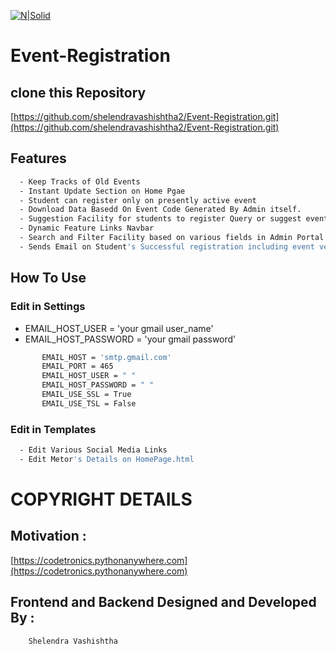 
  [![N|Solid](https://cdn.iconscout.com/icon/free/png-256/django-13-1175187.png)](https://github.com/shelendravashishtha2/Event-Registration.git)
# Event-Registration
## clone this Repository 

   [https://github.com/shelendravashishtha2/Event-Registration.git](https://github.com/shelendravashishtha2/Event-Registration.git)
      
## Features

```sh
  - Keep Tracks of Old Events 
  - Instant Update Section on Home Pgae
  - Student can register only on presently active event 
  - Download Data Basedd On Event Code Generated By Admin itself.
  - Suggestion Facility for students to register Query or suggest event.
  - Dynamic Feature Links Navbar 
  - Search and Filter Facility based on various fields in Admin Portal 
  - Sends Email on Student's Successful registration including event venue and timing Details
```

## How To Use

  ### Edit in Settings
  - EMAIL_HOST_USER = 'your gmail user_name'
  - EMAIL_HOST_PASSWORD = 'your gmail password'
```sh
       EMAIL_HOST = 'smtp.gmail.com'
       EMAIL_PORT = 465
       EMAIL_HOST_USER = " "
       EMAIL_HOST_PASSWORD = " "
       EMAIL_USE_SSL = True
       EMAIL_USE_TSL = False
```
  ### Edit in Templates
  ```sh
    - Edit Various Social Media Links
    - Edit Metor's Details on HomePage.html
  ```

# COPYRIGHT DETAILS

  ## Motivation : 
    
   [https://codetronics.pythonanywhere.com](https://codetronics.pythonanywhere.com)
 
    
  ## Frontend and Backend Designed and Developed By : 
   
        Shelendra Vashishtha
   
